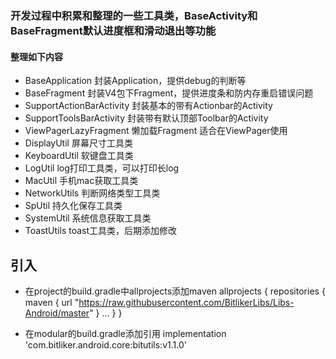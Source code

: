 ### 开发过程中积累和整理的一些工具类，BaseActivity和BaseFragment默认进度框和滑动退出等功能
#### 整理如下内容
- BaseApplication 封装Application，提供debug的判断等
- BaseFragment 封装V4包下Fragment，提供进度条和防内存重启错误问题
- SupportActionBarActivity  封装基本的带有Actionbar的Activity
- SupportToolsBarActivity  封装带有默认顶部Toolbar的Activity
- ViewPagerLazyFragment 懒加载Fragment 适合在ViewPager使用
- DisplayUtil 屏幕尺寸工具类
- KeyboardUtil 软键盘工具类
- LogUtil  log打印工具类，可以打印长log
- MacUtil  手机mac获取工具类
- NetworkUtils 判断网络类型工具类
- SpUtil 持久化保存工具类
- SystemUtil  系统信息获取工具类
- ToastUtils  toast工具类，后期添加修改


## 引入
- 在project的build.gradle中allprojects添加maven
    allprojects {
        repositories {
            maven { url "https://raw.githubusercontent.com/BitlikerLibs/Libs-Android/master" }
            ...
        }
    }

- 在modular的build.gradle添加引用
    implementation 'com.bitliker.android.core:bitutils:v1.1.0'
    
